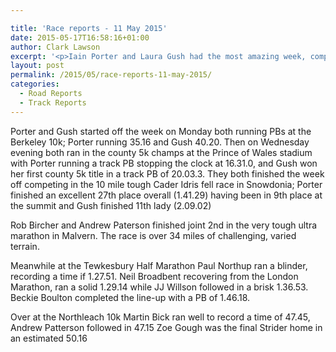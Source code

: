 ```yaml
---

title: 'Race reports - 11 May 2015'
date: 2015-05-17T16:58:16+01:00
author: Clark Lawson
excerpt: '<p>Iain Porter and Laura Gush had the most amazing week, competing three times in six days while groups of Striders headed to Malvern, Northleach and Tewkesbury to compete.</p>'
layout: post
permalink: /2015/05/race-reports-11-may-2015/
categories:
  - Road Reports
  - Track Reports
---
```

Porter and Gush started off the week on Monday both running PBs at the Berkeley 10k; Porter running 35.16 and Gush 40.20. Then on Wednesday evening both ran in the county 5k champs at the Prince of Wales stadium with Porter running a track PB stopping the clock at 16.31.0, and Gush won her first county 5k title in a track PB of 20.03.3. They both finished the week off competing in the 10 mile tough Cader Idris fell race in Snowdonia; Porter finished an excellent 27th place overall (1.41.29) having been in 9th place at the summit and Gush finished 11th lady (2.09.02)

Rob Bircher and Andrew Paterson finished joint 2nd in the very tough ultra marathon in Malvern. The race is over 34 miles of challenging, varied terrain.

Meanwhile at the Tewkesbury Half Marathon Paul Northup ran a blinder, recording a time if 1.27.51. Neil Broadbent recovering from the London Marathon, ran a solid 1.29.14 while JJ Willson followed in a brisk 1.36.53. Beckie Boulton completed the line-up with a PB of 1.46.18. 

Over at the Northleach 10k Martin Bick ran well to record a time of 47.45, Andrew Patterson followed in 47.15 Zoe Gough was the final Strider home in an estimated 50.16